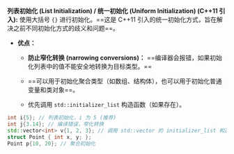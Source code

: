 **列表初始化 (List Initialization) / 统一初始化 (Uniform Initialization) (C++11 引入):** 使用大括号 `{}` 进行初始化。==这是 C++11 引入的统一初始化方式，旨在解决之前不同初始化方式的歧义和问题==。

- **优点：**
    - **防止窄化转换 (narrowing conversions)：** ==编译器会报错，如果初始化列表中的值不能安全地转换为目标类型。==
    
    - ==可以用于初始化聚合类型（如数组、结构体），也可以用于初始化普通变量和类对象==。
    
    - 优先调用 `std::initializer_list` 构造函数（如果存在）。


```C++
int i{5}; // 列表初始化，i 为 5 (推荐)
int j{3.14}; // 编译错误，窄化转换
std::vector<int> v{1, 2, 3}; // 调用 std::vector 的 initializer_list 构造函数
struct Point { int x, y; };
Point p{10, 20}; // 聚合初始化
```